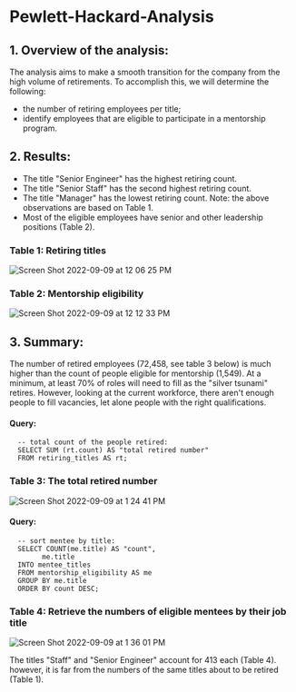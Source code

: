 # Pewlett-Hackard-Analysis


##  1. Overview of the analysis:

The analysis aims to make a smooth transition for the company from the high volume of retirements.   To accomplish this, we will determine the following:

- the number of retiring employees per title;
- identify employees that are eligible to participate in a mentorship program. 


## 2. Results:

- The title "Senior Engineer" has the highest retiring count.
- The title "Senior Staff" has the second highest retiring count.
- The title "Manager" has the lowest retiring count.
Note:  the above observations are based on Table 1.    
- Most of the eligible employees have senior and other leadership positions (Table 2).

###   Table 1:  Retiring titles

![Screen Shot 2022-09-09 at 12 06 25 PM](https://user-images.githubusercontent.com/108419097/189393688-8152ae14-8afc-4938-a09a-ef76ace605be.png)


### Table 2:  Mentorship eligibility

![Screen Shot 2022-09-09 at 12 12 33 PM](https://user-images.githubusercontent.com/108419097/189394667-403cf343-feb8-4611-8ef7-2d60a7e98a95.png)


## 3. Summary:

The number of retired employees (72,458, see table 3 below) is much higher than the count of people eligible for mentorship (1,549).  At a minimum, at least 70% of roles will need to fill as the "silver tsunami" retires.  However, looking at the current workforce, there aren't enough people to fill vacancies, let alone people with the right qualifications.

#### Query:

      -- total count of the people retired:
      SELECT SUM (rt.count) AS "total retired number"
      FROM retiring_titles AS rt;

### Table 3: The total retired number

![Screen Shot 2022-09-09 at 1 24 41 PM](https://user-images.githubusercontent.com/108419097/189409321-3958fd6c-b7ef-48cf-9707-86400fcdeb3b.png)


#### Query: 

      -- sort mentee by title:
      SELECT COUNT(me.title) AS "count",
            me.title
      INTO mentee_titles
      FROM mentorship_eligibility AS me
      GROUP BY me.title
      ORDER BY count DESC;

### Table 4: Retrieve the numbers of eligible mentees by their job title

![Screen Shot 2022-09-09 at 1 36 01 PM](https://user-images.githubusercontent.com/108419097/189411176-8a6f74c3-0ee1-4316-ac65-462c7ed6d0d2.png)

The titles "Staff" and "Senior Engineer" account for 413 each (Table 4).  however, it is far from the numbers of the same titles about to be retired (Table 1).  



